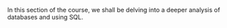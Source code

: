 In this section of the course, we shall be delving into a deeper analysis of databases and using SQL.